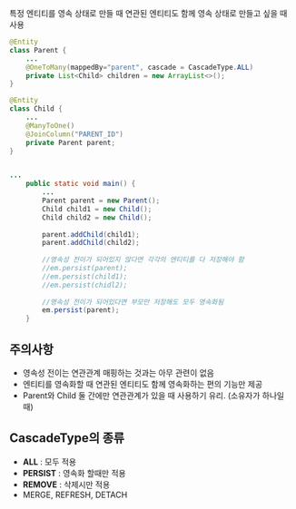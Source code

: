 특정 엔티티를 영속 상태로 만들 때 연관된 엔티티도 함께 영속 상태로 만들고 싶을 때 사용

```java
@Entity
class Parent {
	...
	@OneToMany(mappedBy="parent", cascade = CascadeType.ALL)
	private List<Child> children = new ArrayList<>();	
}

@Entity
class Child {
	...
	@ManyToOne()
	@JoinColumn("PARENT_ID")
	private Parent parent;
}


...
	public static void main() {
		...
		Parent parent = new Parent();
		Child child1 = new Child();
		Child child2 = new Child();
		
		parent.addChild(child1);
		parent.addChild(child2);
		
		//영속성 전이가 되어있지 않다면 각각의 엔티티를 다 저장해야 함
		//em.persist(parent);
		//em.persist(child1);
		//em.persist(chidl2);
		
		//영속성 전이가 되어있다면 부모만 저장해도 모두 영속화됨
		em.persist(parent);
	}
```

## 주의사항
* 영속성 전이는 연관관계 매핑하는 것과는 아무 관련이 없음
* 엔티티를 영속화할 때 연관된 엔티티도 함께 영속화하는 편의 기능만 제공
* Parent와 Child 둘 간에만 연관관계가 있을 때 사용하기 유리. (소유자가 하나일 때)

## CascadeType의 종류
* **ALL** : 모두 적용
* **PERSIST** : 영속화 할때만 적용
* **REMOVE** : 삭제시만 적용
* MERGE, REFRESH, DETACH